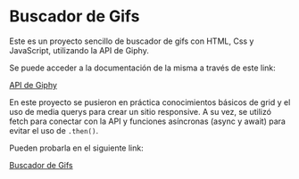 # Buscador de Gifs

Este es un proyecto sencillo de buscador de gifs con HTML, Css y JavaScript, utilizando la API de Giphy.

Se puede acceder a la documentación de la misma a través de este link:

[API de Giphy](https://developers.giphy.com/ 'API de Giphy')

En este proyecto se pusieron en práctica conocimientos básicos de grid y el uso de media querys para crear un sitio responsive.
A su vez, se utilizó fetch para conectar con la API y funciones asíncronas (async y await) para evitar el uso de `.then()`.

Pueden probarla en el siguiente link:

[Buscador de Gifs](https://main--glowing-fenglisu-d6a150.netlify.app/ 'Buscador de Gifs')
